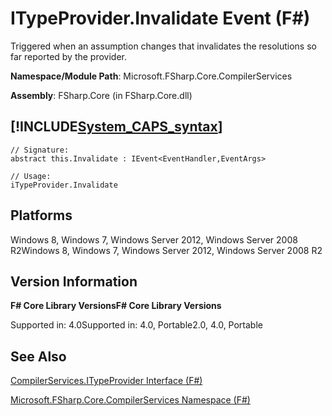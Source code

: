 # ITypeProvider.Invalidate Event (F#)

Triggered when an assumption changes that invalidates the resolutions so far reported by the provider.

**Namespace/Module Path**: Microsoft.FSharp.Core.CompilerServices

**Assembly**: FSharp.Core (in FSharp.Core.dll)


## [!INCLUDE[System_CAPS_syntax](//System/Token/System_CAPS_syntax_md.md)]

```
// Signature:
abstract this.Invalidate : IEvent<EventHandler,EventArgs>

// Usage:
iTypeProvider.Invalidate
```

## Platforms
Windows 8, Windows 7, Windows Server 2012, Windows Server 2008 R2Windows 8, Windows 7, Windows Server 2012, Windows Server 2008 R2


## Version Information
**F# Core Library VersionsF# Core Library Versions**

Supported in: 4.0Supported in: 4.0, Portable2.0, 4.0, Portable




## See Also
[CompilerServices.ITypeProvider Interface &#40;F&#35;&#41;](CompilerServices.ITypeProvider+Interface+28%F%2329%.md)

[Microsoft.FSharp.Core.CompilerServices Namespace &#40;F&#35;&#41;](Microsoft.FSharp.Core.CompilerServices+Namespace+28%F%2329%.md)


